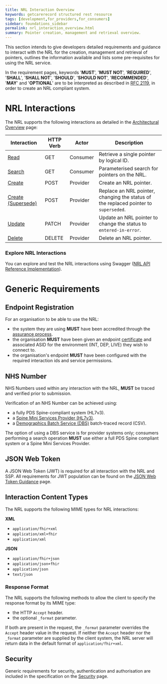 ```yaml
---
title: NRL Interaction Overview
keywords: getcarerecord structured rest resource
tags: [development,for_providers,for_consumers]
sidebar: foundations_sidebar
permalink: nrl_interaction_overview.html
summary: Pointer creation, management and retrieval overview.
---
```


This section intends to give developers detailed requirements and guidance to interact with the NRL for the creation, management and retrieval of pointers, outlines the information available and lists some pre-requisites for using the NRL service.

In the requirement pages, keywords '**MUST**', '**MUST NOT**', '**REQUIRED**', '**SHALL**', '**SHALL NOT**', '**SHOULD**', '**SHOULD NOT**', '**RECOMMENDED**', '**MAY**' and '**OPTIONAL**' are to be interpreted as described in [RFC 2119](https://www.ietf.org/rfc/rfc2119.txt), in order to create an NRL compliant system.

# NRL Interactions

The NRL supports the following interactions as detailed in the [Architectural Overview](architecture_overview.html) page:

|Interaction|HTTP Verb|Actor|Description|
|-----------|---------|-----|-----------|
|[Read](api_interaction_read.html)|GET|Consumer|Retrieve a single pointer by logical ID.|
|[Search](api_interaction_search.html)|GET|Consumer|Parameterised search for pointers on the NRL.|
|[Create](api_interaction_create.html)|POST|Provider|Create an NRL pointer.|
|[Create (Supersede)](api_interaction_supersede.html)|POST|Provider|Replace an NRL pointer, changing the status of the replaced pointer to `superseded`.|
|[Update](api_interaction_update.html)|PATCH|Provider|Update an NRL pointer to change the status to `entered-in-error`.|
|[Delete](api_interaction_delete.html)|DELETE|Provider|Delete an NRL pointer.|

### Explore NRL Interactions

You can explore and test the NRL interactions using Swagger ([NRL API Reference Implementation](https://data.developer.nhs.uk/nrls-ri/index.html)).

# Generic Requirements

## Endpoint Registration

For an organisation to be able to use the NRL:
- the system they are using **MUST** have been accredited through the [assurance process](assurance.html).
- the organisation **MUST** have been given an endpoint [certificate](guidance_security.html) and associated ASID for the environment (INT, DEP, LIVE) they wish to connect to.
- the organisation's endpoint **MUST** have been configured with the required interaction ids and service permissions.

## NHS Number

NHS Numbers used within any interaction with the NRL, **MUST** be traced and verified prior to submission.

Verification of an NHS Number can be achieved using:
- a fully PDS Spine-compliant system (HL7v3).
- a [Spine Mini Services Provider (HL7v3)](https://nhsconnect.github.io/spine-smsp/).
- a [Demographics Batch Service (DBS)](https://digital.nhs.uk/services/national-back-office-for-the-personal-demographics-service/demographics-batch-service-bureau) batch-traced record (CSV).

The option of using a DBS service is for provider systems only; consumers performing a search operation **MUST** use either a full PDS Spine compliant system or a Spine Mini Services Provider.

## JSON Web Token

A JSON Web Token (JWT) is required for all interaction with the NRL and SSP. All requirements for JWT population can be found on the [JSON Web Token Guidance](guidance_jwt.html) page.

## Interaction Content Types

The NRL supports the following MIME types for NRL interactions:

**XML**
- `application/fhir+xml`
- `application/xml+fhir`
- `application/xml`

**JSON**
- `application/fhir+json`
- `application/json+fhir`
- `application/json`
- `text/json`

### Response Format

The NRL supports the following methods to allow the client to specify the response format by its MIME type:
- the HTTP `Accept` header.
- the optional `_format` parameter.

If both are present in the request, the `_format` parameter overrides the `Accept` header value in the request. If neither the `Accept` header nor the `_format` parameter are supplied by the client system, the NRL server will return data in the default format of `application/fhir+xml`.

## Security

Generic requirements for security, authentication and authorisation are included in the specification on the [Security](guidance_security.html) page.
